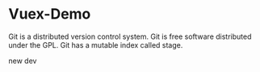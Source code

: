 # Vuex-Demo
Git is a distributed version control system.
Git is free software distributed under the GPL.
Git has a mutable index called stage.

new dev